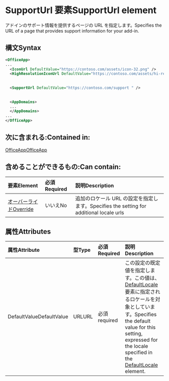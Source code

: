 # <a name="supporturl-element"></a><span data-ttu-id="5712f-101">SupportUrl 要素</span><span class="sxs-lookup"><span data-stu-id="5712f-101">SupportUrl element</span></span>

<span data-ttu-id="5712f-102">アドインのサポート情報を提供するページの URL を指定します。</span><span class="sxs-lookup"><span data-stu-id="5712f-102">Specifies the URL of a page that provides support information for your add-in.</span></span>

## <a name="syntax"></a><span data-ttu-id="5712f-103">構文</span><span class="sxs-lookup"><span data-stu-id="5712f-103">Syntax</span></span>

```XML
<OfficeApp>
...
  <IconUrl DefaultValue="https://contoso.com/assets/icon-32.png" />
  <HighResolutionIconUrl DefaultValue="https://contoso.com/assets/hi-res-icon.png"/>
  
  
  <SupportUrl DefaultValue="https://contoso.com/support " />
  
  
  <AppDomains>
  ...
  </AppDomains>
...
</OfficeApp>
```

## <a name="contained-in"></a><span data-ttu-id="5712f-104">次に含まれる:</span><span class="sxs-lookup"><span data-stu-id="5712f-104">Contained in:</span></span>

[<span data-ttu-id="5712f-105">OfficeApp</span><span class="sxs-lookup"><span data-stu-id="5712f-105">OfficeApp</span></span>](officeapp.md)

## <a name="can-contain"></a><span data-ttu-id="5712f-106">含めることができるもの:</span><span class="sxs-lookup"><span data-stu-id="5712f-106">Can contain:</span></span>

|  <span data-ttu-id="5712f-107">要素</span><span class="sxs-lookup"><span data-stu-id="5712f-107">Element</span></span> | <span data-ttu-id="5712f-108">必須</span><span class="sxs-lookup"><span data-stu-id="5712f-108">Required</span></span> | <span data-ttu-id="5712f-109">説明</span><span class="sxs-lookup"><span data-stu-id="5712f-109">Description</span></span>  |
|:-----|:-----|:-----|
|  [<span data-ttu-id="5712f-110">オーバーライド</span><span class="sxs-lookup"><span data-stu-id="5712f-110">Override</span></span>](override.md)   | <span data-ttu-id="5712f-111">いいえ</span><span class="sxs-lookup"><span data-stu-id="5712f-111">No</span></span> | <span data-ttu-id="5712f-112">追加のロケール URL の設定を指定します。</span><span class="sxs-lookup"><span data-stu-id="5712f-112">Specifies the setting for additional locale urls</span></span> |

## <a name="attributes"></a><span data-ttu-id="5712f-113">属性</span><span class="sxs-lookup"><span data-stu-id="5712f-113">Attributes</span></span>

|<span data-ttu-id="5712f-114">**属性**</span><span class="sxs-lookup"><span data-stu-id="5712f-114">**Attribute**</span></span>|<span data-ttu-id="5712f-115">**型**</span><span class="sxs-lookup"><span data-stu-id="5712f-115">**Type**</span></span>|<span data-ttu-id="5712f-116">**必須**</span><span class="sxs-lookup"><span data-stu-id="5712f-116">**Required**</span></span>|<span data-ttu-id="5712f-117">**説明**</span><span class="sxs-lookup"><span data-stu-id="5712f-117">**Description**</span></span>|
|:-----|:-----|:-----|:-----|
|<span data-ttu-id="5712f-118">DefaultValue</span><span class="sxs-lookup"><span data-stu-id="5712f-118">DefaultValue</span></span>|<span data-ttu-id="5712f-119">URL</span><span class="sxs-lookup"><span data-stu-id="5712f-119">URL</span></span>|<span data-ttu-id="5712f-120">必須</span><span class="sxs-lookup"><span data-stu-id="5712f-120">required</span></span>|<span data-ttu-id="5712f-121">この設定の既定値を指定します。この値は、[DefaultLocale](defaultlocale.md) 要素に指定されるロケールを対象としています。</span><span class="sxs-lookup"><span data-stu-id="5712f-121">Specifies the default value for this setting, expressed for the locale specified in the [DefaultLocale](defaultlocale.md) element.</span></span>|

